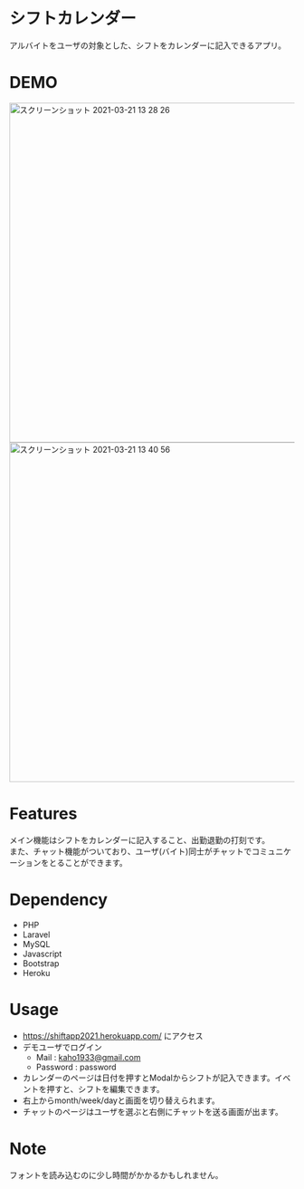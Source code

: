 
# シフトカレンダー
アルバイトをユーザの対象とした、シフトをカレンダーに記入できるアプリ。

# DEMO
<img width="600" alt="スクリーンショット 2021-03-21 13 28 26" src="https://user-images.githubusercontent.com/54792380/111894037-c1e2a080-8a4a-11eb-8409-a64227fc4c59.png"><img width="600" alt="スクリーンショット 2021-03-21 13 40 56" src="https://user-images.githubusercontent.com/54792380/111894078-2ef63600-8a4b-11eb-8305-57ec2ac4780d.png">

# Features
メイン機能はシフトをカレンダーに記入すること、出勤退勤の打刻です。  
また、チャット機能がついており、ユーザ(バイト)同士がチャットでコミュニケーションをとることができます。

# Dependency

- PHP
- Laravel
- MySQL
- Javascript
- Bootstrap
- Heroku

# Usage
- https://shiftapp2021.herokuapp.com/ にアクセス
- デモユーザでログイン
    - Mail : kaho1933@gmail.com
    - Password : password
- カレンダーのページは日付を押すとModalからシフトが記入できます。イベントを押すと、シフトを編集できます。
- 右上からmonth/week/dayと画面を切り替えられます。
- チャットのページはユーザを選ぶと右側にチャットを送る画面が出ます。

# Note
フォントを読み込むのに少し時間がかかるかもしれません。




